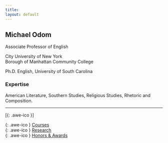 ```yaml
---
title:
layout: default
---
```

<!--<div style="text-align:center">
<img src ="/icons/logo2017.png" width = "20%" />
</div>
<br>-->
 
## Michael Odom
Associate Professor of English   

City University of New York    
Borough of Manhattan Community College    

Ph.D. English, University of South Carolina

### Expertise

American Literature, Southern Studies, Religious Studies, Rhetoric and Composition.


------

[[<i class="fa fa-envelope-o"></i>](mailto:odomenglish@gmail.com){: .awe-ico }]

[<i class="fa fa-info"></i>](/courses/){: .awe-ico } [Courses](/courses/)   
[<i class="fa fa-info"></i>](/research/){: .awe-ico } [Research](/research/)    
[<i class="fa fa-info"></i>](/awards/){: .awe-ico } [Honors & Awards](/awards/)    


